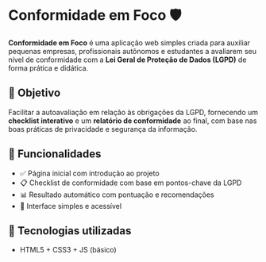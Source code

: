# Conformidade em Foco 🛡️

**Conformidade em Foco** é uma aplicação web simples criada para auxiliar pequenas empresas, profissionais autônomos e estudantes a avaliarem seu nível de conformidade com a **Lei Geral de Proteção de Dados (LGPD)** de forma prática e didática.

## 📌 Objetivo

Facilitar a autoavaliação em relação às obrigações da LGPD, fornecendo um **checklist interativo** e um **relatório de conformidade** ao final, com base nas boas práticas de privacidade e segurança da informação.

## 🚀 Funcionalidades

- ✅ Página inicial com introdução ao projeto
- 📋 Checklist de conformidade com base em pontos-chave da LGPD
- 📊 Resultado automático com pontuação e recomendações
- 🎨 Interface simples e acessível

## 🧰 Tecnologias utilizadas

- HTML5 + CSS3 + JS (básico)
